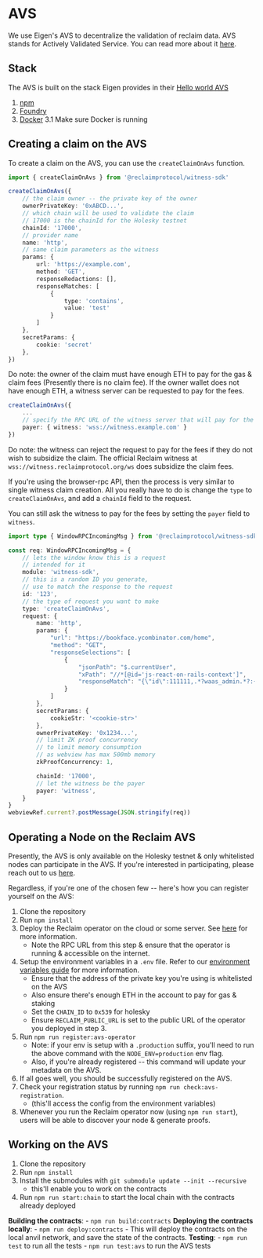# AVS

We use Eigen's AVS to decentralize the validation of reclaim data.
AVS stands for Actively Validated Service. You can read more about it [here](https://docs.eigenlayer.xyz/eigenlayer/avs-guides/avs-developer-guide).

## Stack

The AVS is built on the stack Eigen provides in their [Hello world AVS](https://github.com/Layr-Labs/hello-world-avs)

1. [npm](https://docs.npmjs.com/downloading-and-installing-node-js-and-npm)
2. [Foundry](https://getfoundry.sh/)
3. [Docker](https://www.docker.com/get-started/)
    3.1 Make sure Docker is running

## Creating a claim on the AVS

To create a claim on the AVS, you can use the `createClaimOnAvs` function. 

``` ts
import { createClaimOnAvs } from '@reclaimprotocol/witness-sdk'

createClaimOnAvs({
	// the claim owner -- the private key of the owner
	ownerPrivateKey: '0xABCD...',
	// which chain will be used to validate the claim
	// 17000 is the chainId for the Holesky testnet
	chainId: '17000',
	// provider name
	name: 'http',
	// same claim parameters as the witness
	params: {
		url: 'https://example.com',
		method: 'GET',
		responseRedactions: [],
		responseMatches: [
			{
				type: 'contains',
				value: 'test'
			}
		]
	},
	secretParams: {
		cookie: 'secret'
	},
})
```

Do note: the owner of the claim must have enough ETH to pay for the gas & claim fees (Presently there is no claim fee). If the owner wallet does not have enough ETH, a witness server can be requested to pay for the fees.

``` ts
createClaimOnAvs({
	...
	// specify the RPC URL of the witness server that will pay for the fees
	payer: { witness: 'wss://witness.example.com' }
})
```

Do note: the witness can reject the request to pay for the fees if they do not wish to subsidize the claim. The official Reclaim witness at `wss://witness.reclaimprotocol.org/ws` does subsidize the claim fees.

If you're using the browser-rpc API, then the process is very similar to single witness claim creation. All you really have to do is change the `type` to `createClaimOnAvs`, and add a `chainId` field to the request.

You can still ask the witness to pay for the fees by setting the `payer` field to `witness`.

```ts
import type { WindowRPCIncomingMsg } from '@reclaimprotocol/witness-sdk'

const req: WindowRPCIncomingMsg = {
	// lets the window know this is a request
	// intended for it
	module: 'witness-sdk',
	// this is a random ID you generate,
	// use to match the response to the request
	id: '123',
	// the type of request you want to make
	type: 'createClaimOnAvs',
	request: {
		name: 'http',
		params: {
			"url": "https://bookface.ycombinator.com/home",
			"method": "GET",
			"responseSelections": [
				{
					"jsonPath": "$.currentUser",
					"xPath": "//*[@id='js-react-on-rails-context']",
					"responseMatch": "{\"id\":111111,.*?waas_admin.*?:{.*?}.*?:{.*?}.*?(?:full_name|first_name).*?}"
				}
			]
		},
		secretParams: {
			cookieStr: '<cookie-str>'
		},
		ownerPrivateKey: '0x1234...',
		// limit ZK proof concurrency
		// to limit memory consumption
		// as webview has max 500mb memory
		zkProofConcurrency: 1,

		chainId: '17000',
		// let the witness be the payer
		payer: 'witness',
	}
}
webviewRef.current?.postMessage(JSON.stringify(req))
```

## Operating a Node on the Reclaim AVS

Presently, the AVS is only available on the Holesky testnet & only whitelisted nodes can participate in the AVS. If you're interested in participating, please reach out to us [here](TODO).

Regardless, if you're one of the chosen few -- here's how you can register yourself on the AVS:

1. Clone the repository
2. Run `npm install`
3. Deploy the Reclaim operator on the cloud or some server. See [here](/docs/deployment.md) for more information.
	- Note the RPC URL from this step & ensure that the operator is running & accessible on the internet.
4. Setup the environment variables in a `.env` file. Refer to our [environment variables guide](./env.md) for more information.
	- Ensure that the address of the private key you're using is whitelisted on the AVS
	- Also ensure there's enough ETH in the account to pay for gas & staking
	- Set the `CHAIN_ID` to `0x539` for holesky
	- Ensure `RECLAIM_PUBLIC_URL` is set to the public URL of the operator you deployed in step 3.
4. Run `npm run register:avs-operator`
	- Note: if your env is setup with a `.production` suffix, you'll need to run the above command with the `NODE_ENV=production` env flag.
	- Also, if you're already registered -- this command will update your metadata on the AVS.
5. If all goes well, you should be successfully registered on the AVS.
6. Check your registration status by running `npm run check:avs-registration`.
	- (this'll access the config from the environment variables)
7. Whenever you run the Reclaim operator now (using `npm run start`), users will be able to discover your node & generate proofs.

## Working on the AVS

1. Clone the repository
2. Run `npm install`
3. Install the submodules with `git submodule update --init --recursive`
	- this'll enable you to work on the contracts
4. Run `npm run start:chain` to start the local chain with the contracts already deployed

**Building the contracts**:
	- `npm run build:contracts`
**Deploying the contracts locally**:
	- `npm run deploy:contracts`
	- This will deploy the contracts on the local anvil network, and save the state of the contracts.
**Testing**:
	- `npm run test` to run all the tests
	- `npm run test:avs` to run the AVS tests